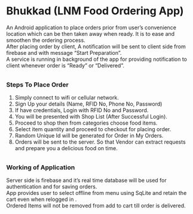 # Bhukkad (LNM Food Ordering App)

An Android application to place orders prior from user’s convenience location which can be then taken away when ready. It is to ease and smoothen the ordering process.<br>
After placing order by client, A notification will be sent to client side from firebase and with message “Start Preparation”.<br>
A service is running in background of the app for providing notification to client whenever order is “Ready” or “Delivered”.<br>

###### <h3>Steps To Place Order</h3>
 1. Simply connect to wifi or cellular network. <br>
 2. Sign Up your details (Name, RFID No, Phone No, Password) <br>
 3. If have credentials, Login with RFID No and Password. <br>
 4. You will be presented with Shop List (After Successful Login). <br>
 5. Proceed to shop then from categories choose food items. <br>
 6. Select item quantity and proceed to checkout for placing order. <br>
 7. Random Unique Id will be generated for Order in My Orders. <br>
 8. Orders will be sent to the server. So that Vendor can extract requests and prepare you a delicious food on time. <br>


###### <h3>Working of Application</h3>
Server side is firebase and it’s real time database will be used for authentication and for saving orders.<br>
App provides user to select offline from menu using SqLite and retain the cart even when relogged in .<br>
Ordered Items will not be removed from add to cart till order is delivered.<br>
